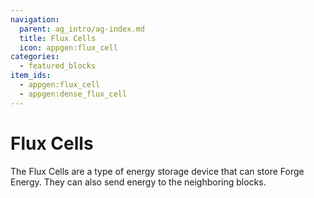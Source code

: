 ```yaml
---
navigation:
  parent: ag_intro/ag-index.md
  title: Flux Cells
  icon: appgen:flux_cell
categories:
  - featured_blocks
item_ids:
  - appgen:flux_cell
  - appgen:dense_flux_cell
---
```


# Flux Cells

<BlockImage id="cell_workbench" scale="8" />

The Flux Cells are a type of energy storage device that can store Forge Energy. They can also send energy to the
neighboring blocks.